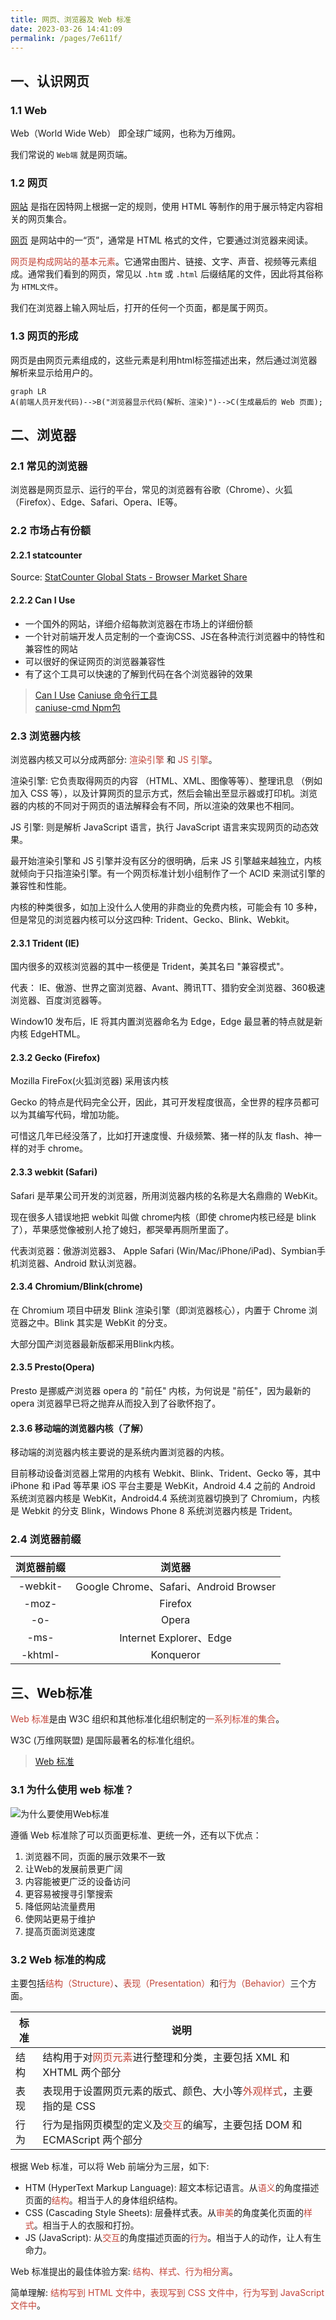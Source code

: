 ```yaml
---
title: 网页、浏览器及 Web 标准
date: 2023-03-26 14:41:09
permalink: /pages/7e611f/
---
```


## 一、认识网页

### 1.1 Web

Web（World Wide Web） 即全球广域网，也称为万维网。

我们常说的 `Web端` 就是网页端。

### 1.2 网页

[网站](https://baike.baidu.com/item/%E7%BD%91%E7%AB%99/155722) 是指在因特网上根据一定的规则，使用 HTML 等制作的用于展示特定内容相关的网页集合。

[网页](https://baike.baidu.com/item/%E7%BD%91%E9%A1%B5) 是网站中的一“页”，通常是 HTML 格式的文件，它要通过浏览器来阅读。

<font color="#C3463A">网页是构成网站的基本元素</font>。它通常由图片、链接、文字、声音、视频等元素组成。通常我们看到的网页，常见以 `.htm` 或 `.html` 后缀结尾的文件，因此将其俗称为 `HTML文件`。

我们在浏览器上输入网址后，打开的任何一个页面，都是属于网页。

### 1.3 网页的形成

网页是由网页元素组成的，这些元素是利用html标签描述出来，然后通过浏览器解析来显示给用户的。

```mermaid
graph LR
A(前端人员开发代码)-->B("浏览器显示代码(解析、渲染)")-->C(生成最后的 Web 页面);
```

## 二、浏览器

### 2.1 常见的浏览器

浏览器是网页显示、运行的平台，常见的浏览器有谷歌（Chrome）、火狐（Firefox）、Edge、Safari、Opera、IE等。

### 2.2 市场占有份额

#### 2.2.1 statcounter

<div id="all-browser-ww-monthly-202202-202302" style="width:100%; height: 400px;"/>
<p>Source: <a href="https://gs.statcounter.com/">StatCounter Global Stats - Browser Market Share</a></p>
<script type="text/javascript" src="https://www.statcounter.com/js/fusioncharts.js"></script>
<script type="text/javascript" src="https://gs.statcounter.com/chart.php?all-browser-ww-monthly-202202-202302&chartWidth=600"></script>

#### 2.2.2 Can I Use

- 一个国外的网站，详细介绍每款浏览器在市场上的详细份额
- 一个针对前端开发人员定制的一个查询CSS、JS在各种流行浏览器中的特性和兼容性的网站
- 可以很好的保证网页的浏览器兼容性
- 有了这个工具可以快速的了解到代码在各个浏览器钟的效果

> [Can I Use](https://caniuse.com/)
> [Caniuse 命令行工具](https://github.com/sgentle/caniuse-cmd)  
> [caniuse-cmd Npm包](https://www.npmjs.com/package/caniuse-cmd)  

### 2.3 浏览器内核

浏览器内核又可以分成两部分: <font color="#C3463A">渲染引擎</font> 和 <font color="#C3463A">JS 引擎</font>。

渲染引擎: 它负责取得网页的内容 （HTML、XML、图像等等）、整理讯息 （例如加入 CSS 等），以及计算网页的显示方式，然后会输出至显示器或打印机。浏览器的内核的不同对于网页的语法解释会有不同，所以渲染的效果也不相同。

JS 引擎: 则是解析 JavaScript 语言，执行 JavaScript 语言来实现网页的动态效果。

最开始渲染引擎和 JS 引擎并没有区分的很明确，后来 JS 引擎越来越独立，内核就倾向于只指渲染引擎。有一个网页标准计划小组制作了一个 ACID 来测试引擎的兼容性和性能。

内核的种类很多，如加上没什么人使用的非商业的免费内核，可能会有 10 多种，但是常见的浏览器内核可以分这四种: Trident、Gecko、Blink、Webkit。

#### 2.3.1 Trident (IE)

国内很多的双核浏览器的其中一核便是 Trident，美其名曰 "兼容模式"。

代表： IE、傲游、世界之窗浏览器、Avant、腾讯TT、猎豹安全浏览器、360极速浏览器、百度浏览器等。

Window10 发布后，IE 将其内置浏览器命名为 Edge，Edge 最显著的特点就是新内核 EdgeHTML。

#### 2.3.2 Gecko (Firefox)

Mozilla FireFox(火狐浏览器) 采用该内核

Gecko 的特点是代码完全公开，因此，其可开发程度很高，全世界的程序员都可以为其编写代码，增加功能。

可惜这几年已经没落了，比如打开速度慢、升级频繁、猪一样的队友 flash、神一样的对手 chrome。

#### 2.3.3 webkit (Safari)

Safari 是苹果公司开发的浏览器，所用浏览器内核的名称是大名鼎鼎的 WebKit。

现在很多人错误地把 webkit 叫做 chrome内核（即使 chrome内核已经是 blink 了），苹果感觉像被别人抢了媳妇，都哭晕再厕所里面了。

代表浏览器：傲游浏览器3、 Apple Safari (Win/Mac/iPhone/iPad)、Symbian手机浏览器、Android 默认浏览器。

#### 2.3.4 Chromium/Blink(chrome)

在 Chromium 项目中研发 Blink 渲染引擎（即浏览器核心），内置于 Chrome 浏览器之中。Blink 其实是 WebKit 的分支。

大部分国产浏览器最新版都采用Blink内核。

#### 2.3.5 Presto(Opera)

Presto 是挪威产浏览器 opera 的 "前任" 内核，为何说是 "前任"，因为最新的 opera 浏览器早已将之抛弃从而投入到了谷歌怀抱了。

#### 2.3.6 移动端的浏览器内核（了解）

移动端的浏览器内核主要说的是系统内置浏览器的内核。

目前移动设备浏览器上常用的内核有 Webkit、Blink、Trident、Gecko 等，其中 iPhone 和 iPad 等苹果 iOS 平台主要是 WebKit，Android 4.4 之前的 Android 系统浏览器内核是 WebKit，Android4.4 系统浏览器切换到了 Chromium，内核是 Webkit 的分支 Blink，Windows Phone 8 系统浏览器内核是 Trident。

### 2.4 浏览器前缀

| 浏览器前缀 | 浏览器 |
| :-----: | :---: |
| -webkit- | Google Chrome、Safari、Android Browser |
| -moz- | Firefox |
| -o- | Opera |
| -ms- | Internet Explorer、Edge |
| -khtml- | Konqueror |

## 三、Web标准

<font color="#C3463A">Web 标准</font>是由 W3C 组织和其他标准化组织制定的<font color="#C3463A">一系列标准的集合</font>。

W3C (万维网联盟) 是国际最著名的标准化组织。

> [Web 标准](https://www.w3school.com.cn/site/site_standards.asp)

### 3.1 为什么使用 web 标准？

![为什么要使用Web标准](/notes/img/html/为什么要使用Web标准.png)

遵循 Web 标准除了可以页面更标准、更统一外，还有以下优点：

1. 浏览器不同，页面的展示效果不一致
2. 让Web的发展前景更广阔
3. 内容能被更广泛的设备访问
4. 更容易被搜寻引擎搜索
5. 降低网站流量费用
6. 使网站更易于维护
7. 提高页面浏览速度

### 3.2 Web 标准的构成

主要包括<font color="#C3463A">结构（Structure）</font>、<font color="#C3463A">表现（Presentation）</font>和<font color="#C3463A">行为（Behavior）</font>三个方面。

| 标准 | 说明 |
| --- | --- |
| 结构 | 结构用于对<font color="#C3463A">网页元素</font>进行整理和分类，主要包括 XML 和 XHTML 两个部分 |
| 表现 | 表现用于设置网页元素的版式、颜色、大小等<font color="#C3463A">外观样式</font>，主要指的是 CSS |
| 行为 | 行为是指网页模型的定义及<font color="#C3463A">交互</font>的编写，主要包括 DOM 和 ECMAScript 两个部分 |

根据 Web 标准，可以将 Web 前端分为三层，如下:

- HTM (HyperText Markup Language): 超文本标记语言。从<font color="#C3463A">语义</font>的角度描述页面的<font color="#C3463A">结构</font>。相当于人的身体组织结构。
- CSS (Cascading Style Sheets): 层叠样式表。从<font color="#C3463A">审美</font>的角度美化页面的<font color="#C3463A">样式</font>。相当于人的衣服和打扮。
- JS (JavaScript): 从<font color="#C3463A">交互</font>的角度描述页面的<font color="#C3463A">行为</font>。相当于人的动作，让人有生命力。

Web 标准提出的最佳体验方案: <font color="#C3463A">结构、样式、行为相分离</font>。

简单理解: <font color="#C3463A">结构写到 HTML 文件中，表现写到 CSS 文件中，行为写到 JavaScript 文件中</font>。